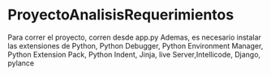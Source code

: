 # ProyectoAnalisisRequerimientos

Para correr el proyecto, corren desde app.py
Ademas, es necesario instalar las extensiones de Python, Python Debugger, Python Environment Manager, Python Extension Pack, Python Indent, Jinja, live Server,Intellicode, Django, pylance